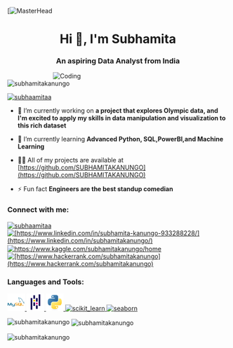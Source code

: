 [![MasterHead](https://www.kewmann.com/user/images/g5_helium/g5_helium/above/KewMann-Gif---Map-Macy-1.gif)
<h1 align="center">Hi 👋, I'm Subhamita</h1>
<h3 align="center">An aspiring Data Analyst from India</h3>
<img align="right" alt="Coding" width="400" src="https://mir-s3-cdn-cf.behance.net/project_modules/disp/601014116770475.6068beff4640a.gif">


<p align="left"> <img src="https://komarev.com/ghpvc/?username=subhamitakanungo&label=Profile%20views&color=0e75b6&style=flat" alt="subhamitakanungo" /> </p>

<p align="left"> <a href="https://twitter.com/subhaamitaa" target="blank"><img src="https://img.shields.io/twitter/follow/subhaamitaa?logo=twitter&style=for-the-badge" alt="subhaamitaa" /></a> </p>

- 🔭 I’m currently working on **a project that explores Olympic data, and I'm excited to apply my skills in data manipulation and visualization to this rich dataset** 

- 🌱 I’m currently learning **Advanced Python, SQL,PowerBI,and Machine Learning**

- 👨‍💻 All of my projects are available at [https://github.com/SUBHAMITAKANUNGO](https://github.com/SUBHAMITAKANUNGO)

- ⚡ Fun fact **Engineers are the best standup comedian**

<h3 align="left">Connect with me:</h3>
<p align="left">
<a href="https://twitter.com/subhaamitaa" target="blank"><img align="center" src="https://raw.githubusercontent.com/rahuldkjain/github-profile-readme-generator/master/src/images/icons/Social/twitter.svg" alt="subhaamitaa" height="30" width="40" /></a>
<a href="[https://linkedin.com/in/https://www.linkedin.com/in/subhamita-kanungo-933288228/](https://www.linkedin.com/in/subhamitakanungo/)" target="blank"><img align="center" src="https://raw.githubusercontent.com/rahuldkjain/github-profile-readme-generator/master/src/images/icons/Social/linked-in-alt.svg" alt="[https://www.linkedin.com/in/subhamita-kanungo-933288228/](https://www.linkedin.com/in/subhamitakanungo/)" height="30" width="40" /></a>
<a href="https://kaggle.com/https://www.kaggle.com/subhamitakanungo/home" target="blank"><img align="center" src="https://raw.githubusercontent.com/rahuldkjain/github-profile-readme-generator/master/src/images/icons/Social/kaggle.svg" alt="https://www.kaggle.com/subhamitakanungo/home" height="30" width="40" /></a>
<a href="[https://www.hackerrank.com/https://www.hackerrank.com/subhamitakanungo](https://www.hackerrank.com/subhamitakanungo)" target="blank"><img align="center" src="https://raw.githubusercontent.com/rahuldkjain/github-profile-readme-generator/master/src/images/icons/Social/hackerrank.svg" alt="[https://www.hackerrank.com/subhamitakanungo](https://www.hackerrank.com/subhamitakanungo)" height="30" width="40" /></a>
</p>

<h3 align="left">Languages and Tools:</h3>
<p align="left"> <a href="https://www.mysql.com/" target="_blank" rel="noreferrer"> <img src="https://raw.githubusercontent.com/devicons/devicon/master/icons/mysql/mysql-original-wordmark.svg" alt="mysql" width="40" height="40"/> </a> <a href="https://pandas.pydata.org/" target="_blank" rel="noreferrer"> <img src="https://raw.githubusercontent.com/devicons/devicon/2ae2a900d2f041da66e950e4d48052658d850630/icons/pandas/pandas-original.svg" alt="pandas" width="40" height="40"/> </a> <a href="https://www.python.org" target="_blank" rel="noreferrer"> <img src="https://raw.githubusercontent.com/devicons/devicon/master/icons/python/python-original.svg" alt="python" width="40" height="40"/> </a> <a href="https://scikit-learn.org/" target="_blank" rel="noreferrer"> <img src="https://upload.wikimedia.org/wikipedia/commons/0/05/Scikit_learn_logo_small.svg" alt="scikit_learn" width="40" height="40"/> </a> <a href="https://seaborn.pydata.org/" target="_blank" rel="noreferrer"> <img src="https://seaborn.pydata.org/_images/logo-mark-lightbg.svg" alt="seaborn" width="40" height="40"/> </a> </p>

<p><img align="left" src="https://github-readme-stats.vercel.app/api/top-langs?username=subhamitakanungo&show_icons=true&locale=en&layout=compact" alt="subhamitakanungo" /></p>

<p>&nbsp;<img align="center" src="https://github-readme-stats.vercel.app/api?username=subhamitakanungo&show_icons=true&locale=en" alt="subhamitakanungo" /></p>

<p><img align="center" src="https://github-readme-streak-stats.herokuapp.com/?user=subhamitakanungo&" alt="subhamitakanungo" /></p>

